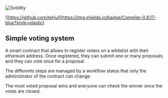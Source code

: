 ![Solidity](https://img.shields.io/badge/Solidity-%23363636.svg?style=for-the-badge&logo=solidity&logoColor=white)

![https://github.com/tehjul](https://img.shields.io/badge/Compiler-0.8.17-blue?style=plastic)

## Simple voting system

A smart contract that allows to register voters on a whitelist with their ethereum address. Once registered, they can submit one or many proposals and they can vote once for a proposal.

The differents steps are managed by a workflow status that only the administrator of the contract can change.

The most voted proposal wins and everyone can check the winner once the votes are closed.

